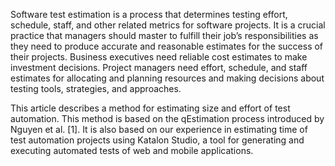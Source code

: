 Software test estimation is a process that determines testing effort, schedule, staff, and other related metrics for software projects.  It is a crucial practice that managers should master to fulfill their job’s responsibilities as they need to produce accurate and reasonable estimates for the success of their projects. Business executives need reliable cost estimates to make investment decisions. Project managers need effort, schedule, and staff estimates for allocating and planning resources and making decisions about testing tools, strategies, and approaches.

This article describes a method for estimating size and effort of test automation. This method is based on the qEstimation process introduced by Nguyen et al. [1]. It is also based on our experience in estimating time of test automation projects using Katalon Studio, a tool for generating and executing automated tests of web and mobile applications.

